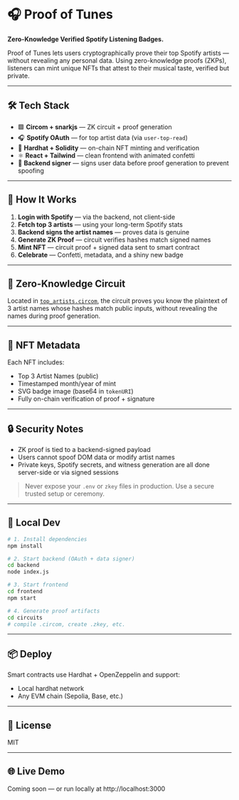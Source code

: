 # 🎧 Proof of Tunes

**Zero-Knowledge Verified Spotify Listening Badges.**

Proof of Tunes lets users cryptographically prove their top Spotify artists — without revealing any personal data. Using zero-knowledge proofs (ZKPs), listeners can mint unique NFTs that attest to their musical taste, verified but private.

---

## 🛠️ Tech Stack

-   🟩 **Circom + snarkjs** — ZK circuit + proof generation
-   🎧 **Spotify OAuth** — for top artist data (via `user-top-read`)
-   🦄 **Hardhat + Solidity** — on-chain NFT minting and verification
-   ⚛️ **React + Tailwind** — clean frontend with animated confetti
-   🔐 **Backend signer** — signs user data before proof generation to prevent spoofing

---

## 🔐 How It Works

1. **Login with Spotify** — via the backend, not client-side
2. **Fetch top 3 artists** — using your long-term Spotify stats
3. **Backend signs the artist names** — proves data is genuine
4. **Generate ZK Proof** — circuit verifies hashes match signed names
5. **Mint NFT** — circuit proof + signed data sent to smart contract
6. **Celebrate** — Confetti, metadata, and a shiny new badge

---

## 🧠 Zero-Knowledge Circuit

Located in [`top_artists.circom`](./top_artists.circom), the circuit proves you know the plaintext of 3 artist names whose hashes match public inputs, without revealing the names during proof generation.

---

## 🎨 NFT Metadata

Each NFT includes:

-   Top 3 Artist Names (public)
-   Timestamped month/year of mint
-   SVG badge image (base64 in `tokenURI`)
-   Fully on-chain verification of proof + signature

---

## 🔒 Security Notes

-   ZK proof is tied to a backend-signed payload
-   Users cannot spoof DOM data or modify artist names
-   Private keys, Spotify secrets, and witness generation are all done server-side or via signed sessions

> Never expose your `.env` or `zkey` files in production. Use a secure trusted setup or ceremony.

---

## 🧪 Local Dev

```bash
# 1. Install dependencies
npm install

# 2. Start backend (OAuth + data signer)
cd backend
node index.js

# 3. Start frontend
cd frontend
npm start

# 4. Generate proof artifacts
cd circuits
# compile .circom, create .zkey, etc.
```

---

## 📦 Deploy

Smart contracts use Hardhat + OpenZeppelin and support:

-   Local hardhat network
-   Any EVM chain (Sepolia, Base, etc.)

---

## 📜 License

MIT

---

## 🌐 Live Demo

Coming soon — or run locally at http://localhost:3000
